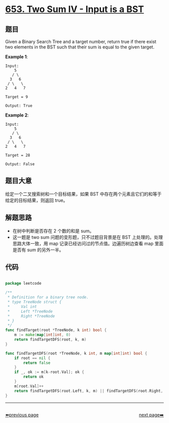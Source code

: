 # [653. Two Sum IV - Input is a BST](https://leetcode.com/problems/two-sum-iv-input-is-a-bst/)

## 题目

Given a Binary Search Tree and a target number, return true if there exist two elements in the BST such that their sum is equal to the given target.

**Example 1**:

    Input: 
        5
       / \
      3   6
     / \   \
    2   4   7
    
    Target = 9
    
    Output: True

**Example 2**:

    Input: 
        5
       / \
      3   6
     / \   \
    2   4   7
    
    Target = 28
    
    Output: False


## 题目大意

给定一个二叉搜索树和一个目标结果，如果 BST 中存在两个元素且它们的和等于给定的目标结果，则返回 true。

## 解题思路


- 在树中判断是否存在 2 个数的和是 sum。
- 这一题是 two sum 问题的变形题，只不过题目背景是在 BST 上处理的。处理思路大体一致，用 map 记录已经访问过的节点值。边遍历树边查看 map 里面是否有 sum 的另外一半。


## 代码

```go

package leetcode

/**
 * Definition for a binary tree node.
 * type TreeNode struct {
 *     Val int
 *     Left *TreeNode
 *     Right *TreeNode
 * }
 */
func findTarget(root *TreeNode, k int) bool {
	m := make(map[int]int, 0)
	return findTargetDFS(root, k, m)
}

func findTargetDFS(root *TreeNode, k int, m map[int]int) bool {
	if root == nil {
		return false
	}
	if _, ok := m[k-root.Val]; ok {
		return ok
	}
	m[root.Val]++
	return findTargetDFS(root.Left, k, m) || findTargetDFS(root.Right, k, m)
}

```



----------------------------------------------
<div style="display: flex;justify-content: space-between;align-items: center;">
<p><a href="https://books.halfrost.com/leetcode/ChapterFour/0600~0699/0648.Replace-Words/">⬅️previous page</a></p>
<p><a href="https://books.halfrost.com/leetcode/ChapterFour/0600~0699/0658.Find-K-Closest-Elements/">next page➡️</a></p>
</div>
